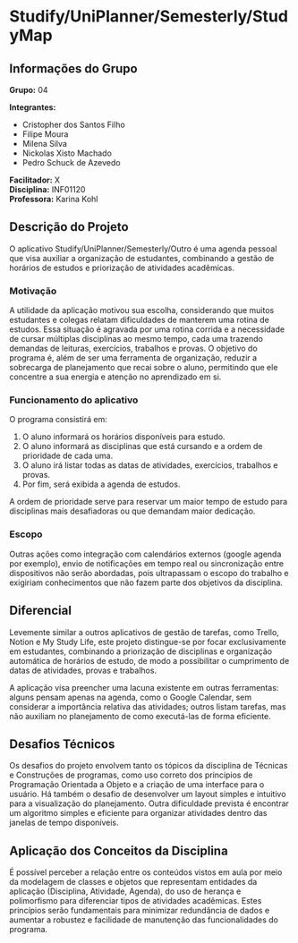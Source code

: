 # Studify/UniPlanner/Semesterly/StudyMap

## Informações do Grupo

**Grupo:** 04

**Integrantes:**
- Cristopher dos Santos Filho
- Filipe Moura
- Milena Silva
- Nickolas Xisto Machado
- Pedro Schuck de Azevedo

**Facilitador:** X  
**Disciplina:** INF01120  
**Professora:** Karina Kohl

## Descrição do Projeto

O aplicativo Studify/UniPlanner/Semesterly/Outro é uma agenda pessoal que visa auxiliar a organização de estudantes, combinando a gestão de horários de estudos e priorização de atividades acadêmicas.

### Motivação

A utilidade da aplicação motivou sua escolha, considerando que muitos estudantes e colegas relatam dificuldades de manterem uma rotina de estudos. Essa situação é agravada por uma rotina corrida e a necessidade de cursar múltiplas disciplinas ao mesmo tempo, cada uma trazendo demandas de leituras, exercícios, trabalhos e provas. O objetivo do programa é, além de ser uma ferramenta de organização, reduzir a sobrecarga de planejamento que recai sobre o aluno, permitindo que ele concentre a sua energia e atenção no aprendizado em si.

### Funcionamento do aplicativo

O programa consistirá em:

1. O aluno informará os horários disponíveis para estudo.
2. O aluno informará as disciplinas que está cursando e a ordem de prioridade de cada uma.
3. O aluno irá listar todas as datas de atividades, exercícios, trabalhos e provas.
4. Por fim, será exibida a agenda de estudos.

A ordem de prioridade serve para reservar um maior tempo de estudo para disciplinas mais desafiadoras ou que demandam maior dedicação.

### Escopo

Outras ações como integração com calendários externos (google agenda por exemplo), envio de notificações em tempo real ou sincronização entre dispositivos não serão abordadas, pois ultrapassam o escopo do trabalho e exigiriam conhecimentos que não fazem parte dos objetivos da disciplina.

## Diferencial

Levemente similar a outros aplicativos de gestão de tarefas, como Trello, Notion e My Study Life, este projeto distingue-se por focar exclusivamente em estudantes, combinando a priorização de disciplinas e organização automática de horários de estudo, de modo a possibilitar o cumprimento de datas de atividades, provas e trabalhos. 

A aplicação visa preencher uma lacuna existente em outras ferramentas: alguns pensam apenas na agenda, como o Google Calendar, sem considerar a importância relativa das atividades; outros listam tarefas, mas não auxiliam no planejamento de como executá-las de forma eficiente.

## Desafios Técnicos

Os desafios do projeto envolvem tanto os tópicos da disciplina de Técnicas e Construções de programas, como uso correto dos princípios de Programação Orientada a Objeto e a criação de uma interface para o usuário. Há também o desafio de desenvolver um layout simples e intuitivo para a visualização do planejamento. Outra dificuldade prevista é encontrar um algoritmo simples e eficiente para organizar atividades dentro das janelas de tempo disponíveis.

## Aplicação dos Conceitos da Disciplina

É possível perceber a relação entre os conteúdos vistos em aula por meio da modelagem de classes e objetos que representam entidades da aplicação (Disciplina, Atividade, Agenda), do uso de herança e polimorfismo para diferenciar tipos de atividades acadêmicas. Estes princípios serão fundamentais para minimizar redundância de dados e aumentar a robustez e facilidade de manutenção das funcionalidades do programa.